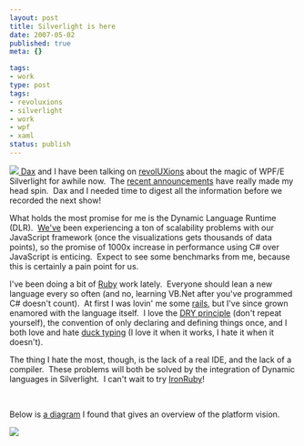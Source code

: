 ```yaml
---
layout: post
title: Silverlight is here
date: 2007-05-02
published: true
meta: {}

tags:
- work
type: post
tags:
- revoluxions
- silverlight
- work
- wpf
- xaml
status: publish
---
```



[![](http://media.eick.us/2011/05/481294341_40ee0c7950_o.png) Dax](http://www.microsoft.com/Expression/products/overview.aspx?key=blend) and I have been talking on [revolUXions](http://www.revolUXions.com) about the magic of WPF/E Silverlight for awhile now.  The [recent announcements](http://channel9.msdn.com/Showpost.aspx?postid=304508) have really made my head spin.  Dax and I needed time to digest all the information before we recorded the next show!



What holds the most promise for me is the Dynamic Language Runtime (DLR).  [We've](http://www.sss-research.com/) been experiencing a ton of scalability problems with our JavaScript framework (once the visualizations gets thousands of data points), so the promise of 1000x increase in performance using C# over JavaScript is enticing.  Expect to see some benchmarks from me, because this is certainly a pain point for us.



I've been doing a bit of [Ruby](http://blog.andyeick.com/CategoryView,category,Ruby.aspx) work lately.  Everyone should lean a new language every so often (and no, learning VB.Net after you've programmed C# doesn't count).  At first I was lovin' me some [rails](http://www.rubyonrails.org/), but I've since grown enamored with the language itself.  I love the [DRY principle](http://en.wikipedia.org/wiki/Don%27t_repeat_yourself) (don't repeat yourself), the convention of only declaring and defining things once, and I both love and hate [duck typing](http://en.wikipedia.org/wiki/Duck_typing) (I love it when it works, I hate it when it doesn't). 



The thing I hate the most, though, is the lack of a real IDE, and the lack of a compiler.  These problems will both be solved by the integration of Dynamic languages in Silverlight.  I can't wait to try [IronRuby](http://www.iunknown.com/2007/04/introducing_iro.html)!



 



Below is [a diagram](http://download.microsoft.com/download/f/2/e/f2ecc2ad-c498-4538-8a2c-15eb157c00a7/SL_Map_FinalNET.png) I found that gives an overview of the platform vision.



[![](http://media.eick.us/2011/05/481217775_4bff0fd017_m.jpg)](http://download.microsoft.com/download/f/2/e/f2ecc2ad-c498-4538-8a2c-15eb157c00a7/SL_Map_FinalNET.png)


